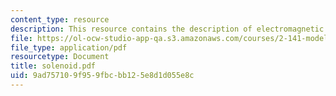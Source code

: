 ```yaml
---
content_type: resource
description: This resource contains the description of electromagnetic solenoid.
file: https://ol-ocw-studio-app-qa.s3.amazonaws.com/courses/2-141-modeling-and-simulation-of-dynamic-systems-fall-2006/9ad757109f959fbcbb125e8d1d055e8c_solenoid.pdf
file_type: application/pdf
resourcetype: Document
title: solenoid.pdf
uid: 9ad75710-9f95-9fbc-bb12-5e8d1d055e8c
---
```

